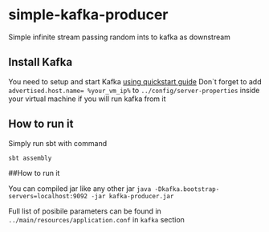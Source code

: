 # simple-kafka-producer

Simple infinite stream passing random ints to kafka as downstream

## Install Kafka
You need to setup and start Kafka [using quickstart guide]("https://kafka.apache.org/quickstart")
Don\`t forget to add `advertised.host.name= %your_vm_ip%` to `../config/server-properties` inside your virtual machine if you will run kafka from it 

## How to run it

Simply run sbt with command
```
sbt assembly
```

##How to run it

You can compiled jar like any other jar
`java -Dkafka.bootstrap-servers=localhost:9092 -jar kafka-producer.jar`

Full list of posibile parameters can be found in `../main/resources/application.conf` in `kafka` section
